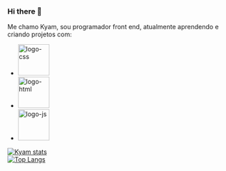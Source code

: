 ### Hi there 👋
Me chamo Kyam, sou programador front end, atualmente aprendendo e criando projetos com:
<br>
 - <img src="https://img.shields.io/badge/CSS3-1572B6?style=for-the-badge&logo=css3&logoColor=white" width= 70px alt="logo-css"/>
 - <img src="https://img.shields.io/badge/HTML5-E34F26?style=for-the-badge&logo=html5&logoColor=white" width= 70px alt="logo-html"/>
 - <img src="https://img.shields.io/badge/JavaScript-F7DF1E?style=for-the-badge&logo=javascript&logoColor=black" width=70px alt="logo-js"/>
 
 [![Kyam stats](https://github-readme-stats.vercel.app/api?username=Kyamcorte22)](https://github.com/anuraghazra/github-readme-stats)
 <br>
 [![Top Langs](https://github-readme-stats.vercel.app/api/top-langs/?username=anuraghazra)](https://github.com/anuraghazra/github-readme-stats)
 
 
